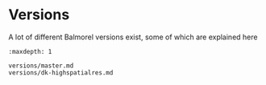 # Versions

A lot of different Balmorel versions exist, some of which are explained here

```{toctree}
:maxdepth: 1

versions/master.md
versions/dk-highspatialres.md
```